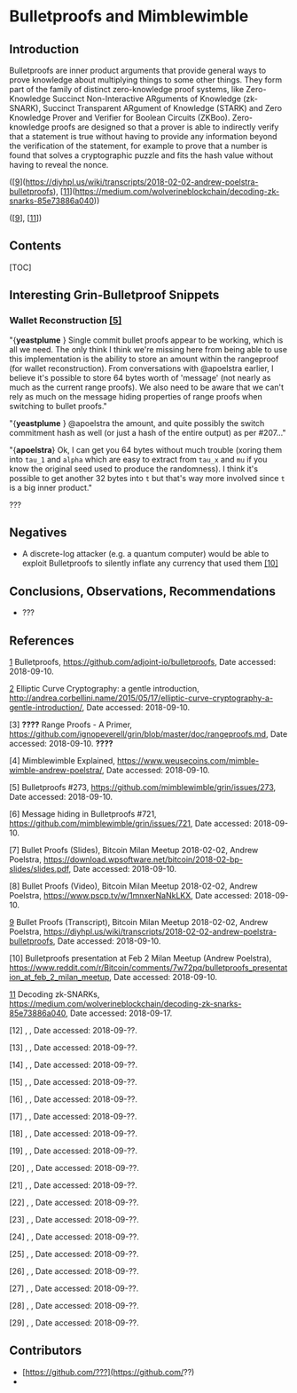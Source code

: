 # Bulletproofs and Mimblewimble

## Introduction

Bulletproofs are inner product arguments that provide general ways to prove knowledge about multiplying things to some other things. They form part of the family of distinct zero-knowledge proof systems, like Zero-Knowledge Succinct Non-Interactive ARguments of Knowledge (zk-SNARK), Succinct Transparent ARgument of Knowledge (STARK) and Zero Knowledge Prover and Verifier for Boolean Circuits (ZKBoo).   Zero-knowledge proofs are designed so that a prover is able to indirectly verify that a statement is true without having to provide any information beyond the verification of the statement, for example to prove that a number is found that solves a cryptographic puzzle and fits the hash value without having to reveal the nonce.

([[9]](https://diyhpl.us/wiki/transcripts/2018-02-02-andrew-poelstra-bulletproofs), [[11]](https://medium.com/wolverineblockchain/decoding-zk-snarks-85e73886a040))

([[9]], [[11]])

## Contents

[TOC]





## Interesting Grin-Bulletproof Snippets

### Wallet Reconstruction [[5]](https://github.com/mimblewimble/grin/issues/273)

"{**yeastplume** } Single commit bullet proofs appear to be working, which is all we need. The only think I think we're missing here from being able to use this implementation is the ability to store an amount within the rangeproof (for wallet reconstruction). From conversations with @apoelstra earlier, I believe it's possible to store 64 bytes worth of 'message' (not nearly as much as the current range proofs). We also need to be aware that we can't rely as much on the message hiding properties of range proofs when switching to bullet proofs."

"{**yeastplume** } @apoelstra the amount, and quite possibly the switch commitment hash as well (or just a hash of the entire output) as per #207..."

"{**apoelstra**} Ok, I can get you 64 bytes without much trouble (xoring them into `tau_1` and `alpha` which are easy to extract from `tau_x` and `mu` if you know the original seed used to produce the randomness). I think it's possible to get another 32 bytes into `t` but that's way more involved since `t` is a big inner product." 

???

## Negatives

- A discrete-log attacker (e.g. a quantum computer) would be able to exploit Bulletproofs to silently inflate any currency that used them [[10]](https://www.reddit.com/r/Bitcoin/comments/7w72pq/bulletproofs_presentation_at_feb_2_milan_meetup)

## Conclusions, Observations, Recommendations

- ???

## References

[1] Bulletproofs, https://github.com/adjoint-io/bulletproofs, Date accessed: 2018-09-10.

[1]: https://github.com/adjoint-io/bulletproofs, "Bulletproofs"

[2] Elliptic Curve Cryptography: a gentle introduction, http://andrea.corbellini.name/2015/05/17/elliptic-curve-cryptography-a-gentle-introduction/, Date accessed: 2018-09-10.

[2]: http://andrea.corbellini.name/2015/05/17/elliptic-curve-cryptography-a-gentle-introduction "Elliptic Curve Cryptography: a gentle introduction"

[3] **????** Range Proofs - A Primer, https://github.com/ignopeverell/grin/blob/master/doc/rangeproofs.md, Date accessed: 2018-09-10. **????**

[4] Mimblewimble Explained, https://www.weusecoins.com/mimble-wimble-andrew-poelstra/, Date accessed: 2018-09-10.

[5] Bulletproofs #273, https://github.com/mimblewimble/grin/issues/273, Date  accessed: 2018-09-10.

[6] Message hiding in Bulletproofs #721, https://github.com/mimblewimble/grin/issues/721, Date accessed: 2018-09-10.

[7] Bullet Proofs (Slides), Bitcoin Milan Meetup 2018-02-02, Andrew Poelstra, https://download.wpsoftware.net/bitcoin/2018-02-bp-slides/slides.pdf, Date accessed: 2018-09-10.

[8] Bullet Proofs (Video), Bitcoin Milan Meetup 2018-02-02, Andrew Poelstra, https://www.pscp.tv/w/1mnxerNaNkLKX, Date accessed: 2018-09-10.

[9] Bullet Proofs (Transcript), Bitcoin Milan Meetup 2018-02-02, Andrew Poelstra, https://diyhpl.us/wiki/transcripts/2018-02-02-andrew-poelstra-bulletproofs, Date accessed: 2018-09-10.

[9]: https://diyhpl.us/wiki/transcripts/2018-02-02-andrew-poelstra-bulletproofs "Bullet Proofs (Transcript), Bitcoin Milan Meetup 2018-02-02"

[10] Bulletproofs presentation at Feb 2 Milan Meetup (Andrew Poelstra), https://www.reddit.com/r/Bitcoin/comments/7w72pq/bulletproofs_presentation_at_feb_2_milan_meetup, Date accessed: 2018-09-10.

[11] Decoding zk-SNARKs, https://medium.com/wolverineblockchain/decoding-zk-snarks-85e73886a040, Date accessed: 2018-09-17.

[11]: https://medium.com/wolverineblockchain/decoding-zk-snarks-85e73886a040	"Decoding zk-SNARKs"

[12] , , Date accessed: 2018-09-??.

[13] , , Date accessed: 2018-09-??.

[14] , , Date accessed: 2018-09-??.

[15] , , Date accessed: 2018-09-??.

[16] , , Date accessed: 2018-09-??.

[17] , , Date accessed: 2018-09-??.

[18] , , Date accessed: 2018-09-??.

[19] , , Date accessed: 2018-09-??.

[20] , , Date accessed: 2018-09-??.

[21] , , Date accessed: 2018-09-??.

[22] , , Date accessed: 2018-09-??.

[23] , , Date accessed: 2018-09-??.

[24] , , Date accessed: 2018-09-??.

[25] , , Date accessed: 2018-09-??.

[26] , , Date accessed: 2018-09-??.

[27] , , Date accessed: 2018-09-??.

[28] , , Date accessed: 2018-09-??.

[29] , , Date accessed: 2018-09-??.

## Contributors

- [https://github.com/???](https://github.com/??)
- 